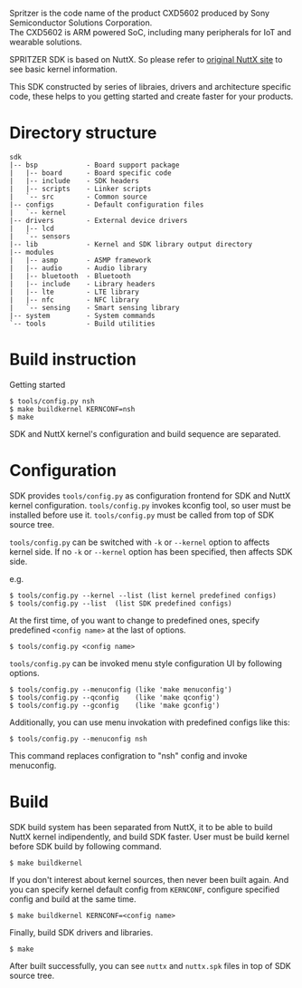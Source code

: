 Spritzer is the code name of the product CXD5602 produced by Sony Semiconductor
Solutions Corporation.  
The CXD5602 is ARM powered SoC, including many peripherals for IoT and
wearable solutions.
  
SPRITZER SDK is based on NuttX. So please refer to [original NuttX site](http://www.nuttx.org/) to see basic
kernel information.

This SDK constructed by series of libraies, drivers and architecture specific
code, these helps to you getting started and create faster for your products.


# Directory structure

```
sdk
|-- bsp            - Board support package
|   |-- board      - Board specific code
|   |-- include    - SDK headers
|   |-- scripts    - Linker scripts
|   `-- src        - Common source
|-- configs        - Default configuration files
|   `-- kernel
|-- drivers        - External device drivers
|   |-- lcd
|   `-- sensors
|-- lib            - Kernel and SDK library output directory
|-- modules
|   |-- asmp       - ASMP framework
|   |-- audio      - Audio library
|   |-- bluetooth  - Bluetooth
|   |-- include    - Library headers
|   |-- lte        - LTE library
|   |-- nfc        - NFC library
|   `-- sensing    - Smart sensing library
|-- system         - System commands
`-- tools          - Build utilities
```

# Build instruction

Getting started

```
$ tools/config.py nsh
$ make buildkernel KERNCONF=nsh
$ make
```

SDK and NuttX kernel's configuration and build sequence are separated.

# Configuration

SDK provides `tools/config.py` as configuration frontend for SDK and NuttX
kernel configuration. `tools/config.py` invokes kconfig tool, so user must
be installed before use it.
`tools/config.py` must be called from top of SDK source tree.

`tools/config.py` can be switched with `-k` or `--kernel` option to affects
kernel side.
If no `-k` or `--kernel` option has been specified, then affects SDK side.

e.g.
```
$ tools/config.py --kernel --list (list kernel predefined configs)
$ tools/config.py --list  (list SDK predefined configs)
```

At the first time, of you want to change to predefined ones, specify
predefined `<config name>` at the last of options.

```
$ tools/config.py <config name>
```

`tools/config.py` can be invoked menu style configuration UI by following
options.

```
$ tools/config.py --menuconfig (like 'make menuconfig')
$ tools/config.py --qconfig    (like 'make qconfig')
$ tools/config.py --gconfig    (like 'make gconfig')
```

Additionally, you can use menu invokation with predefined configs like this:

```
$ tools/config.py --menuconfig nsh
```

This command replaces configration to "nsh" config and invoke menuconfig.

# Build

SDK build system has been separated from NuttX, it to be able to build NuttX
kernel indipendently, and build SDK faster.
User must be build kernel before SDK build by following command.

```
$ make buildkernel
```

If you don't interest about kernel sources, then never been built again.
And you can specify kernel default config from `KERNCONF`, configure specified
config and build at the same time.

```
$ make buildkernel KERNCONF=<config name>
```

Finally, build SDK drivers and libraries.

```
$ make
```

After built successfully, you can see `nuttx` and `nuttx.spk` files in top of
SDK source tree.
